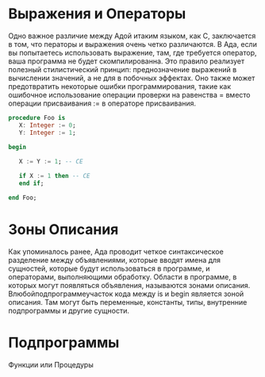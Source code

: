 # Выражения и Операторы

Одно важное различие между Адой итаким языком, как C, заключается в том, что  ператоры  и выражения очень четко различаются. В Ада, если вы попытаетесь использовать  выражение, там, где требуется оператор, ваша программа не будет скомпилированна.  Это правило реализует полезный стилистический принцип: преднозначение выражений  в вычислении значений, а не для в побочных эффектах. Оно также может предотвратить  некоторые ошибки программирования, такие как ошибочное использование операции  проверки на равенства = вместо операции присваивания := в операторе присваивания.

```ada
procedure Foo is 
   X: Integer := 0;
   Y: Integer := 1;
   
begin

   X := Y := 1; -- CE

   if X := 1 then -- CE
   end if;

end Foo;  
```

# Зоны Описания

Как упоминалось ранее, Ада проводит четкое синтаксическое разделение между  объявлениями, которые вводят имена для сущностей, которые будут использоваться в  программе, и операторами, выполняющими обработку. Области в программе, в которых  могут появляться объявления, называются зонами описания.  Влюбойподпрограммеучасток кода между is и begin является зоной описания. Там могут быть переменные, константы, типы, внутренние подпрограммы и другие сущности.


# Подпрограммы

Функции или Процедуры
